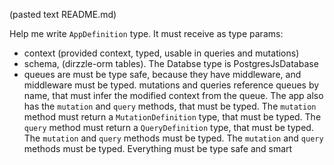 (pasted text README.md)

Help me write `AppDefinition` type.
It must receive as type params:
- context (provided context, typed, usable in queries and mutations)
- schema, (dirzzle-orm tables). The Databse type is PostgresJsDatabase<SchemaType>
- queues are must be type safe, because they have middleware, and middleware must be typed.
mutations and queries reference queues by name, that must infer the modified context from the queue.
The app also has the `mutation` and `query` methods, that must be typed.
The `mutation` method must return a `MutationDefinition` type, that must be typed.
The `query` method must return a `QueryDefinition` type, that must be typed.
The `mutation` and `query` methods must be typed.
The `mutation` and `query` methods must be typed.
Everything must be type safe and smart